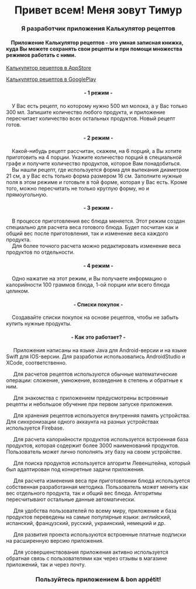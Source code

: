 <h1 align="center">Привет всем! Меня зовут Тимур</h1>
<h3 align="center">Я разработчик приложения Калькулятор рецептов</h3>

<h4 align="left">&nbsp&nbsp&nbsp&nbspПриложение Калькулятор рецептов - это умная записная книжка, куда Вы можете сохранять свои рецепты и при помощи множества режимов работать с ними.</h4>

[Калькулятор рецептов в AppStore](https://apps.apple.com/ru/app/calculation-of-recipes/id1570984210 "Калькулятор рецептов в AppStore")

[Калькулятор рецептов в GooglePlay](https://play.google.com/store/apps/details?id=com.artemsuharev.timbu.myapplicationnew "Калькулятор рецептов в GooglePlay")

<h4 align="center">- 1 режим -</h4>
<p>&nbsp&nbsp&nbsp&nbspУ Вас есть рецепт, по которому нужно 500 мл молока, а у Вас только 300 мл. Запишите количество любого продукта, и приложение пересчитает количество всех остальных продуктов. Новый рецепт готов.</p>

<h4 align="center">- 2 режим -</h4>
<p>&nbsp&nbsp&nbsp&nbspКакой-нибудь рецепт рассчитан, скажем, на 6 порций, а Вы хотите приготовить на 4 порции. Укажите количество порций в специальной графе и получите количество продуктов, которое Вам понадобиться. <br> &nbsp&nbsp&nbsp&nbspВы нашли рецепт, где используется форма для выпекания диаметром 21 см, а у Вас есть только форма размером 16 см. Заполните нужные поля в этом режиме и готовьте в той форме, которая у Вас есть. Кроме того, можно пересчитать не только круглую форму, но и прямоугольную.</p>

<h4 align="center">- 3 режим -</h4>
<p>&nbsp&nbsp&nbsp&nbspВ процессе приготовления вес блюда меняется. Этот режим создан специально для расчета веса готового блюда. 
	Будет посчитан как и общий вес после приготовления, так и изменение веса каждого продукта. <br>&nbsp&nbsp&nbsp&nbspДля более точного расчета можно редактировать изменение веса продуктов по отдельности.</p>

<h4 align="center">- 4 режим -</h4>
<p>&nbsp&nbsp&nbsp&nbspОдно нажатие на этот режим, и Вы получаете информацию о калорийности 100 граммов блюда, 1-ой порции или всего блюда целиком.</p>	

<h4 align="center">- Списки покупок -</h4>
<p>&nbsp&nbsp&nbsp&nbspСоздавайте списки покупок на основе рецептов, чтобы не забыть купить нужные продукты.</p>
	
<h4 align="center">- Как это работает? -</h4>
<p>&nbsp&nbsp&nbsp&nbsp Приложения написаны на языке Java для Android-версии и на языке Swift для IOS-версии. Для разработки использовались AndroidStudio и XCode, соответственно.</p>
<p>&nbsp&nbsp&nbsp&nbsp Для расчетов рецептов используются обычные математические операции: сложение, умножение, возведение в степень и обратные к ним. </p>
<p>&nbsp&nbsp&nbsp&nbsp Для знакомства с приложением предусмотрены встроенные рецепты и небольшое обучение при первом запуске приложения.</p>
<p>&nbsp&nbsp&nbsp&nbsp Для хранения рецептов используется внутренняя память устройства. Для синхронизации одного аккаунта на разных устройствах используется Firebase.</p>
<p>&nbsp&nbsp&nbsp&nbsp Для расчета калорийности продуктов используется встроенная база продуктов, которая содержит более 3000 наименований продуктов. Пользователь может лично пополнять эту базу на своем устройстве.</p>
<p>&nbsp&nbsp&nbsp&nbsp Для поиска продуктов используется алгоритм Левенштейна, который был адаптирован под конкретные задачи приложения.</p>
<p>&nbsp&nbsp&nbsp&nbsp Для расчета изменения веса при приготовлении блюда используется собственная разработанная методика. Пользователь может менять как вес отдельного продукта, так и общий вес блюда. Алгоритмы пересчитывают остальные данные автоматически.</p>
<p>&nbsp&nbsp&nbsp&nbsp Для удобства пользователей по всему миру, приложение и база продуктов переведены на самые популярные языки: английский, испанский, французский, русский, украинский, немецкий и др.</p>
<p>&nbsp&nbsp&nbsp&nbsp Для развития проекта используются встроенные платные подписки на расширенную версию приложения.</p>
<p>&nbsp&nbsp&nbsp&nbsp Для усовершенствования приложения активно используется обратная связь с пользователями как через отзывы в магазине приложений, так и через почту.</p>
	
<h3 align="center">Пользуйтесь приложением & bon appétit!</h3><br>
